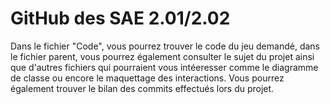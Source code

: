 <h1> GitHub des SAE 2.01/2.02 </h1>
<p> Dans le fichier "Code", vous pourrez trouver le code du jeu demandé, 
  dans le fichier parent, vous pourrez également consulter le sujet du projet ainsi que d'autres fichiers qui pourraient
  vous intéeresser comme le diagramme de classe ou encore le maquettage des interactions. Vous pourrez également trouver le
  bilan des commits effectués lors du projet.</p>
